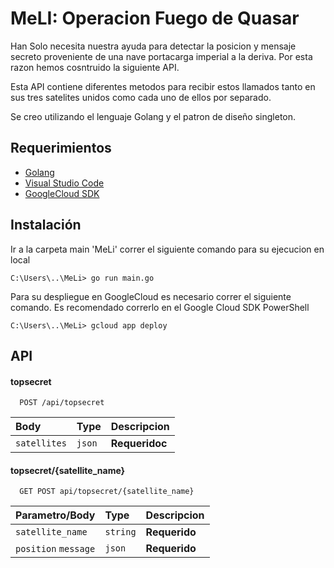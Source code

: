 
# MeLI: Operacion Fuego de Quasar

Han Solo necesita nuestra ayuda para detectar la posicion y mensaje secreto proveniente de una nave portacarga imperial a la deriva.
Por esta razon hemos cosntruido la siguiente API.

Esta API contiene diferentes metodos para recibir estos llamados tanto en sus tres satelites unidos como cada uno de ellos por separado.

Se creo utilizando el lenguaje Golang y el patron de diseño singleton.




## Requerimientos

* [Golang](https://go.dev/)
* [Visual Studio Code](https://code.visualstudio.com/)
* [GoogleCloud SDK](https://cloud.google.com/appengine?utm_source=google&utm_medium=cpc&utm_campaign=latam-CO-all-es-dr-BKWS-all-all-trial-e-dr-1011454-LUAC0009157&utm_content=text-ad-none-any-DEV_c-CRE_545476760830-ADGP_Hybrid%20%7C%20BKWS%20-%20EXA%20%7C%20Txt%20~%20Compute_App-Engine-KWID_43700042625185793-kwd-372661972204&utm_term=KW_google%20app%20engine-ST_Google%20App%20Engine&gclid=EAIaIQobChMI6MXLpIud-QIVSIBQBh0RsQ49EAAYASAAEgKGX_D_BwE&gclsrc=aw.ds)

## Instalación

Ir a la carpeta main 'MeLi' correr el siguiente comando para su ejecucion en local

```console
C:\Users\..\MeLi> go run main.go
```

Para su despliegue en GoogleCloud es necesario correr el siguiente comando. Es recomendado correrlo en el Google Cloud SDK PowerShell

```console
C:\Users\..\MeLi> gcloud app deploy
```
    
## API

#### topsecret

```http
  POST /api/topsecret
```

| Body | Type     | Descripcion                |
| :-------- | :------- | :------------------------- |
| `satellites` | `json` | **Requeridoc**

#### topsecret/{satellite_name}

```http
  GET POST api/topsecret/{satellite_name}
```

| Parametro/Body | Type     | Descripcion                       |
| :-------- | :------- | :-------------------------------- |
| `satellite_name`     | `string` | **Requerido**
| `position` `message` | `json`   | **Requerido**

